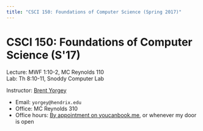 ```yaml
---
title: "CSCI 150: Foundations of Computer Science (Spring 2017)"
---
```

CSCI 150: Foundations of Computer Science (S'17)
=======================================

Lecture: MWF 1:10-2, MC Reynolds 110  
Lab: Th 8:10-11, Snoddy Computer Lab  

Instructor: [Brent Yorgey](http://www.cs.hendrix.edu/~yorgey/)

* Email: `yorgey@hendrix.edu`
* Office: MC Reynolds 310
* Office hours:
  [By appointment on youcanbook.me](https://byorgey.youcanbook.me/),
  or whenever my door is open
